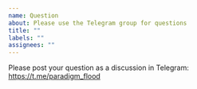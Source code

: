 ```yaml
---
name: Question
about: Please use the Telegram group for questions
title: ""
labels: ""
assignees: ""
---
```


Please post your question as a discussion in Telegram: https://t.me/paradigm_flood

